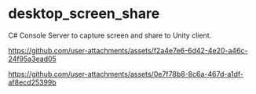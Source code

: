 # desktop_screen_share
C# Console Server to capture screen and share to Unity client.


https://github.com/user-attachments/assets/f2a4e7e6-6d42-4e20-a46c-24f95a3ead05



https://github.com/user-attachments/assets/0e7f78b8-8c6a-467d-a1df-af8ecd25399b
